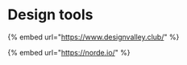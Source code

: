 # Design tools

{% embed url="https://www.designvalley.club/" %}

{% embed url="https://norde.io/" %}



